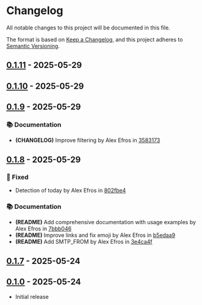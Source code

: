 # Changelog

All notable changes to this project will be documented in this file.

The format is based on [Keep a Changelog](https://keepachangelog.com/en/1.1.0/),
and this project adheres to [Semantic Versioning](https://semver.org/spec/v2.0.0.html).

## [0.1.11] - 2025-05-29

[0.1.11]: https://github.com///compare/v0.1.10..v0.1.11
[8f2b410]: https://github.com///commit/8f2b4101367e852c5cac5e892de054326daca032

## [0.1.10] - 2025-05-29

[0.1.10]: https://github.com///compare/v0.1.9..v0.1.10
[ff23b56]: https://github.com///commit/ff23b565f5ed900b8af5e0ffd1ce7a7fa99c32c7

## [0.1.9] - 2025-05-29

### 📚 Documentation

- **(CHANGELOG)** Improve filtering by Alex Efros in [3583173]

[0.1.9]: https://github.com///compare/v0.1.8..v0.1.9
[abe9760]: https://github.com///commit/abe9760ca021de1841805213fe9e37ed80b32574
[3583173]: https://github.com///commit/3583173bdb8979150738a594ee1b946f5ecf2afc
[3a8976e]: https://github.com///commit/3a8976e2f636700f5876511aaf9d67af2ff0da3a

## [0.1.8] - 2025-05-29

### 🐛 Fixed

- Detection of today by Alex Efros in [802fbe4]

### 📚 Documentation

- **(README)** Add comprehensive documentation with usage examples by Alex Efros in [7bbb046]
- **(README)** Improve links and fix emoji by Alex Efros in [b5edaa9]
- **(README)** Add SMTP_FROM by Alex Efros in [3e4ca4f]

[0.1.8]: https://github.com///compare/v0.1.7..v0.1.8
[36466dd]: https://github.com///commit/36466dd5afacc22ea338ad91f47662adc6d4dfaa
[b728be0]: https://github.com///commit/b728be09c91bc577320f93574f494197e07f45cc
[b740635]: https://github.com///commit/b7406351425f89116f18073b538480f0407d2613
[ade5571]: https://github.com///commit/ade557190dfcdc913077dfc86118392108cc3574
[bac569c]: https://github.com///commit/bac569c9358caeb28e2198b4fe9625ba0bc02742
[53b00ed]: https://github.com///commit/53b00ed6afe7d5fd54a04342058d47a8267fca0a
[802fbe4]: https://github.com///commit/802fbe405f097ccce1ec55119a86a15d04ddb116
[1349f8b]: https://github.com///commit/1349f8b848681ee92044350046c7ff4d0e882817
[5b21d63]: https://github.com///commit/5b21d635ee8d9adc0cc24a5181ee4502032706eb
[9a611fd]: https://github.com///commit/9a611fdf02f1bcc858c4599120f1e76ee4364602
[1956770]: https://github.com///commit/1956770f937766040f1af64c4daaedf1f9dda460
[4e8405e]: https://github.com///commit/4e8405e42f2a0b2e664a46d40ce8609fd742ade1
[373f3e5]: https://github.com///commit/373f3e5e3ef6ca26450d0b3a879905b72a53958d
[d5c3ef9]: https://github.com///commit/d5c3ef96df69a310a88a13321a6e6c5a41d36644
[7bbb046]: https://github.com///commit/7bbb0467f665bf62761742d6819d36589760076b
[b5edaa9]: https://github.com///commit/b5edaa9ab5aa61c9a9b33b002d968de7cea60176
[3e4ca4f]: https://github.com///commit/3e4ca4f55327e13129b3f4e230100c5df2b8108c
[ebe9cfc]: https://github.com///commit/ebe9cfc194202565a6b8b574e2c7e490f542969d
[6fde39c]: https://github.com///commit/6fde39cec0b0fe46c0d0ec09a8c648541f2d63a3
[febdebd]: https://github.com///commit/febdebd9f80b1234fe18c5ecb7a03f978c428d4c
[41db7d4]: https://github.com///commit/41db7d47a0b7801fc0eb2f979c192d9a1dda4605

## [0.1.7] - 2025-05-24

[0.1.7]: https://github.com///compare/v0.1.0..v0.1.7
[43ac50d]: https://github.com///commit/43ac50d161bef57b753e47f0520b798c52b8ecdd
[ecd147a]: https://github.com///commit/ecd147a6f04df042dbe4c3195cbb64f459b3187e
[ee465a1]: https://github.com///commit/ee465a175805ef1ea9176a200ab81faf26a3f324
[f3bfbc1]: https://github.com///commit/f3bfbc1d1399ba32728328be9911042a004cfc84
[f704d3a]: https://github.com///commit/f704d3ade70ad96bc75620adb3ca6a5f71c493c6
[4711c51]: https://github.com///commit/4711c51379bd75dfde372646e5b92ab5cce828bf
[cb8bef9]: https://github.com///commit/cb8bef9dd5c25fdd5cd0a7a436bb92d89ebca8e1

## [0.1.0] - 2025-05-24

- Initial release

[0.1.0]: https://github.com///compare/%40%7B10year%7D..v0.1.0
[56ad2b1]: https://github.com///commit/56ad2b155443daa51bcd7a521ba3e9db7702bb0f
[3e95996]: https://github.com///commit/3e95996d6f2a25f07d91a012fcd5f82da70c465b
[d6abb32]: https://github.com///commit/d6abb32babdc35880666560d70c3ca74deb59eb2
[aac56aa]: https://github.com///commit/aac56aa7989f80cfbb65b19c38ba324c8e811444
[5b98263]: https://github.com///commit/5b98263d6ef3461bab29dae8dec26107a0b77ea1
[80cfd64]: https://github.com///commit/80cfd6454a74295a5a30bf0cb3bd06e4625876a2
[f4c8962]: https://github.com///commit/f4c8962b3c9b22f2d50ed858246b4725eebbf852
[6d2bf87]: https://github.com///commit/6d2bf87526661315632a35e0534fd4f928a6cbde
[2b66503]: https://github.com///commit/2b66503358e844c80981f50e540e4a70aded83d4
[fa26462]: https://github.com///commit/fa264628ef01e54da7c4df3bd0bb6554a9e2d830
[5beba8d]: https://github.com///commit/5beba8d91f7380ec6697197e004d410ee4b44432
[e220143]: https://github.com///commit/e2201433b3ed03003d47f07ba72f32ac4d93f390
[17c7c2b]: https://github.com///commit/17c7c2bc3783474cb7c86ec6fa3597e7ddccb6e9
[221e9ff]: https://github.com///commit/221e9ff220d98d20d6c576c96b88b53c272e6009
[3504c3f]: https://github.com///commit/3504c3ff7a7f9d74600c73f4bb2f6612293de4c1
[2b0775d]: https://github.com///commit/2b0775d8ece3026ec10262b4e1e5270e92e69f7b
[fe7d8c5]: https://github.com///commit/fe7d8c5e39852d754eac8b657c15d38458e6d90e
[cf376ef]: https://github.com///commit/cf376efd38a3dc097a7bda9e57eed1b59389815d
[fbb99fb]: https://github.com///commit/fbb99fbbfd3f0ddf5853d6846a1bbb6984327204
[9a66f35]: https://github.com///commit/9a66f357bd76758e993e2f5f7b2f157da6dae5f7
[0aede78]: https://github.com///commit/0aede78dd8b319ace9f6da1ca928da875ebed0df
[9e90d57]: https://github.com///commit/9e90d57a7163dd69f6407616dc5239df86cf3700
[ef291b5]: https://github.com///commit/ef291b5299c1d76840deb57460e3ca6bbb4a4ae1

<!-- generated by git-cliff -->
